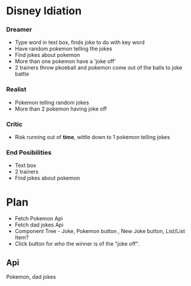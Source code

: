 # Disney Idiation

### Dreamer

- Type word in text box, finds joke to do with key word
- Have random pokemon telling the jokes
- Find jokes about pokemon
- More than one pokemon have a 'joke off'
- 2 trainers throw pkoeball and pokemon come out of the balls to joke battle

### Realist

- Pokemon telling random jokes
- More than 2 pokemon having joke off

### Critic

- Risk running out of ****time****, wittle down to 1 pokemon telling jokes

### End Posibilities

- Text box
- 2 trainers
- Find jokes about pokemon

# Plan

- Fetch Pokemon Api
- Fetch dad jokes Api
- Component Tree - Joke, Pokemon button , New Joke button, List/List Item?
- Click button for who the winner is of the "joke off".

## Api

Pokemon, dad jokes
